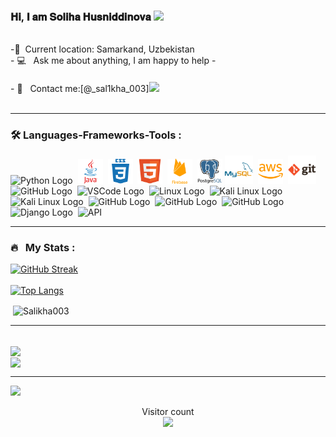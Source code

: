 ### 𝐇𝐢, 𝐈 𝐚𝐦 𝐒𝐨𝐥𝐢𝐡𝐚 𝐇𝐮𝐬𝐧𝐢𝐝𝐝𝐢𝐧𝐨𝐯𝐚 <img src="https://media1.giphy.com/media/v1.Y2lkPTc5MGI3NjExYXhseGdyY3U3bTNhNGE3MDZ0bjhjcWwwMzB0dTkwYzVseHhvdHQ5NCZlcD12MV9pbnRlcm5hbF9naWZfYnlfaWQmY3Q9cw/gM5qFksULw54NMWyry/giphy.gif" width="30px"> </br>



<br/>
-📍&nbsp; Current location: Samarkand, Uzbekistan
<br/>
- 💻 &nbsp; Ask me about anything, I am happy to help
- <br/>
- 📑 &nbsp; Contact me:[@_sal1kha_003]<a href="https://instagram.com/_sal1kha_003/" target="_blank" style="display: inline-block; padding-top: 20px;">
  <img src="https://img.shields.io/badge/Instagram-E4405F?style=for-the-badge&logo=instagram&logoColor=white">
</a>


<br/>
<br/>

---

### :hammer_and_wrench: Languages-Frameworks-Tools :
<div>
  <img src="https://upload.wikimedia.org/wikipedia/commons/c/c3/Python-logo-notext.svg" alt="Python Logo" width="40" height="40" />&nbsp;
  <img src="https://github.com/devicons/devicon/blob/master/icons/java/java-original-wordmark.svg" title="Java" alt="Java" width="40" height="40"/>&nbsp;
  <img src="https://github.com/devicons/devicon/blob/master/icons/css3/css3-plain-wordmark.svg"  title="CSS3" alt="CSS" width="40" height="40"/>&nbsp;
  <img src="https://github.com/devicons/devicon/blob/master/icons/html5/html5-original.svg" title="HTML5" alt="HTML" width="40" height="40"/>&nbsp;
  <img src="https://github.com/devicons/devicon/blob/master/icons/firebase/firebase-plain-wordmark.svg" title="Firebase" alt="Firebase" width="40" height="40"/>&nbsp;
  <img src="https://github.com/devicons/devicon/blob/master/icons/postgresql/postgresql-original-wordmark.svg" title="PostgreSQL" alt="PostgreSQL Logo" width="40" height="40"/>
  <img src="https://github.com/devicons/devicon/blob/master/icons/mysql/mysql-original-wordmark.svg" title="MySQL"  alt="MySQL" width="45" height="45"/>&nbsp;
  <img src="https://github.com/devicons/devicon/blob/master/icons/amazonwebservices/amazonwebservices-plain-wordmark.svg" title="AWS" alt="AWS" width="40" height="40"/>&nbsp;
  <img src="https://github.com/devicons/devicon/blob/master/icons/git/git-original-wordmark.svg" title="Git" **alt="Git" width="45" height="45"/>&nbsp;
  <img src="https://upload.wikimedia.org/wikipedia/commons/9/91/Octicons-mark-github.svg" alt="GitHub Logo" width="40" height="40" />&nbsp;
  <img src="https://code.visualstudio.com/assets/images/code-stable.png" alt="VSCode Logo" width="30" height="35" />&nbsp;
  <img src="https://upload.wikimedia.org/wikipedia/commons/thumb/3/35/Tux.svg/1024px-Tux.svg.png" alt="Linux Logo" width="30" height="35" />&nbsp;
  <img src="https://img.icons8.com/?size=100&id=101665&format=png&color=000000" alt="Kali Linux Logo" width="40" height="45" />&nbsp;
  <img src="https://img.icons8.com/?size=100&id=qBWtR72kluCU&format=png&color=000000" alt="Kali Linux Logo" width="40" height="45" />&nbsp;
  <img src="https://img.icons8.com/?size=100&id=LoL4bFzqmAa0&format=png&color=000000" alt="GitHub Logo" width="40" height="40" />&nbsp;
  <img src="https://img.icons8.com/?size=100&id=R4VcwSUB5MnB&format=png&color=000000" alt="GitHub Logo" width="40" height="40" />&nbsp;
  <img src="https://img.icons8.com/?size=100&id=CexFs1lac6J7&format=png&color=000000" alt="GitHub Logo" width="40" height="40" />&nbsp;
  <img src="https://cdn.iconscout.com/icon/free/png-512/free-django-1-282754.png?f=webp&w=256" alt="Django Logo" width="40" height="40" />&nbsp;
  <img src="https://cdn-icons-png.flaticon.com/128/10329/10329422.png" alt="API" width="40" height="40" />&nbsp;
</div>


---

### 🔥 &nbsp; My Stats :

[![GitHub Streak](http://github-readme-streak-stats.herokuapp.com?user=Salikha003&theme=dark&background=000000)](https://git.io/streak-stats)
<br><br>
[![Top Langs](https://github-readme-stats.vercel.app/api/top-langs/?username=Salikha003&layout=compact&theme=vision-friendly-dark)](https://github.com/anuraghazra/github-readme-stats)
<br>
<p>&nbsp;<img align="center" height="180em" src="https://github-readme-stats.vercel.app/api?username=Salikha003&show_icons=true&locale=en&theme=highcontrast" alt="Salikha003" /></p>


---

<br>
<img align="center" src="http://github-profile-summary-cards.vercel.app/api/cards/productive-time?username=Salikha003&theme=aura_dark" height="180em" />
<br>
<img align="center" src="http://github-profile-summary-cards.vercel.app/api/cards/profile-details?username=Salikha003&theme=2077" height="180em" />

---


<a href=#><img src="https://raw.githubusercontent.com/blocage/blocage/main/contributions.svg"></a>

<p align="center">
  Visitor count<br>
  <img src="https://profile-counter.glitch.me/_blocage/count.svg" />
</p>



















